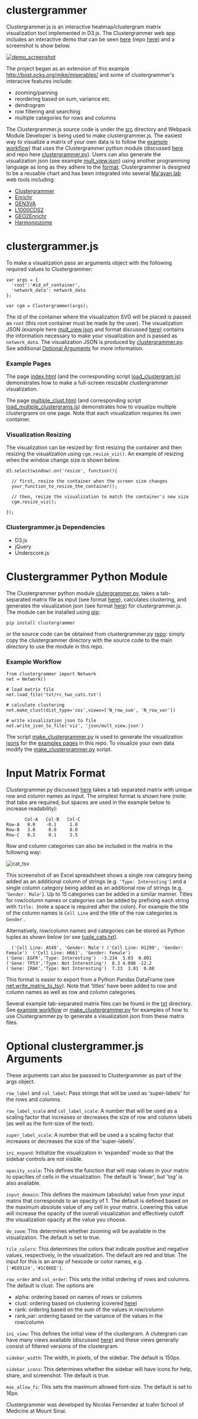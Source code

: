 # clustergrammer

Clustergrammer.js is an interactive heatmap/clustergram matrix visualization tool implemented in D3.js. The Clustergrammer web app includes an interactive demo that can be seen [here](http://amp.pharm.mssm.edu/clustergrammer/) (repo [here](https://github.com/MaayanLab/clustergrammer-web/scrolling_tour)) and a screenshot is show below.

[![demo_screenshot](img/demo_screenshot.png "demo_screenshot.png")](http://maayanlab.github.io/clustergrammer/)

The project began as an extension of this example http://bost.ocks.org/mike/miserables/ and some of clustergrammer's interacive features include:

- zooming/panning
- reordering based on sum, variance etc.
- dendrogram
- row filtering and searching
- multiple categories for rows and columns

The Clustergrammer.js source code is under the [src](src) directory and Webpack Module Developer is being used to make clustergrammer.js. The easiest way to visualize a matrix of your own data is to follow the [example workflow](#example-workflow)) that uses the Clustergrammer python module (discussed [here](#clustergrammer-python-module) and repo here [clustergrammer.py](https://github.com/MaayanLab/clustergrammer-py)). Users can also generate the visualization json (see example [mult_view.json](json/mult_view.json)) using another programming language as long as they adhere to the [format](https://github.com/MaayanLab/clustergrammer-json). Clustergrammer is designed to be a reusable chart and has been integrated into several [Ma'ayan lab](http://icahn.mssm.edu/research/labs/maayan-laboratory) web tools including:

- [Clustergrammer](http://amp.pharm.mssm.edu/clustergrammer/)
- [Enrichr](http://amp.pharm.mssm.edu/Enrichr/)
- [GEN3VA](http://amp.pharm.mssm.edu/gen3va/)
- [L1000CDS2](http://amp.pharm.mssm.edu/l1000cds2/)
- [GEO2Enrichr](http://amp.pharm.mssm.edu/g2e/)
- [Harmoniozome](http://amp.pharm.mssm.edu/Harmonizome/)

# clustergrammer.js
To make a visualization pass an arguments object with the following required values to Clustergrammer:
```
var args = {
  'root':'#id_of_container',
  'network_data': network_data
};

var cgm = Clustergrammer(args);
```
The id of the container where the visualization SVG will be placed is passed as ```root``` (this root container must be made by the user). The visualization JSON (example here [mult_view.json](json/mult_view.json) and format discussed [here](https://github.com/MaayanLab/clustergrammer-json)) contains the information necessary to make your visualization and  is passed as ```network_data```. The visualization JSON is produced by [clustergrammer.py](https://github.com/MaayanLab/clustergrammer-py/). See additional [Optional Arguments](#optional-arguments) for more information.

### Example Pages
The page [index.html](index.html) (and the corresponding script [load_clustergram.js](js/load_clustergram.js)) demonstrates how to make a full-screen resizable clustergrammer visualization.

The page [multiple_clust.html](multiple_clust.html) (and corresponding script [load_multiple_clustergrams.js](js/load_multiple_clustergrams.js)) demonstrates how to visualize multiple clustergrams on one page. Note that each visualization requires its own container.

### Visualization Resizing
The visualization can be resized by: first resizing the container and then resizing the visualization using ```cgm.resize_viz()```. An example of resizing when the window change size is shown below.

```
d3.select(window).on('resize', function(){

  // first, resize the container when the screen size changes
  your_function_to_resize_the_container();

  // then, resize the visualization to match the container's new size
  cgm.resize_viz();

});
```

### Clustergrammer.js Dependencies
- D3.js
- jQuery
- Underscore.js

# Clustergrammer Python Module
The Clustergrammer python module [clutergrammer.py](https://github.com/MaayanLab/clustergrammer-py), takes a tab-separated matrix file as input (see format [here](#input-matrix-format)), calculates clustering, and generates the visualization json (see format [here](https://github.com/MaayanLab/clustergrammer-json)) for clustergrammer.js. The module can be installed using [pip](https://pypi.python.org/pypi/clustergrammer/0.1.6):
```
pip install clustergrammer
```
or the source code can be obtained from clustergrammer.py [repo](https://github.com/MaayanLab/clustergrammer-py): simply copy the clustergrammer directory with the source code to the main directory to use the module in this repo.

### Example Workflow

```
from clustergrammer import Network
net = Network()

# load matrix file
net.load_file('txt/rc_two_cats.txt')

# calculate clustering
net.make_clust(dist_type='cos',views=['N_row_sum', 'N_row_var'])

# write visualization json to file
net.write_json_to_file('viz', 'json/mult_view.json')
```
The script [make_clustergrammer.py](make_clustergrammer.py) is used to generate the visualization [jsons](json) for the [examples pages](#example-pages) in this repo. To visualize your own data modify the [make_clustergrammer.py](make_clustergrammer.py) script.

# Input Matrix Format
Clustergrammer.py discussed [here](#clustergrammer-python-module) takes a tab separated matrix with unique row and column names as input. The simplest format is shown here (note: that tabs are required, but spaces are used in the example below to increase readability):

```
       Col-A   Col-B   Col-C
Row-A   0.0    -0.1     1.0
Row-B   3.0     0.0     8.0
Row-C   0.2     0.1     2.5
```

Row and column categories can also be included in the matrix in the following way:

![cat_tsv](img/cat_tsv.png "cat_tsv.png")

This screenshot of an Excel spreadsheet shows a single row category being added as an additional column of strings (e.g. ```'Type: Interesting'```) and a single column category being added as an additional row of strings (e.g. '```Gender: Male'```). Up to 15 categories can be added in a similar manner. Titles for row/column names or categories can be added by prefixing each string with ```Title: ```(note a space is required after the colon). For example the title of the column names is ```Cell Line``` and the title of the row categories is ```Gender``` .

Alternatively, row/column names and categories can be stored as Python tuples as shown below (or see [tuple_cats.txt](txt/tuple_cats.txt)).

```
  ('Cell Line: A549', 'Gender: Male') ('Cell Line: H1299', 'Gender: Female')  ('Cell Line: H661', 'Gender: Female')
('Gene: EGFR','Type: Interesting')  -3.234  5.03  0.001
('Gene: TP53','Type: Not Interesting')  8.3 4.098 -12.2
('Gene: IRAK','Type: Not Interesting')  7.23  3.01  0.88
```
This format is easier to export from a Python Pandas DataFrame (see [net.write_matrix_to_tsv](https://github.com/MaayanLab/clustergrammer-py/blob/master/clustergrammer/export_data.py)). Note that 'titles' have been added to row and column names as well as row and column categories.

Several example tab-separated matrix files can be found in the [txt](txt) directory. See [example workflow](#example-workflow) or [make_clustergrammer.py](make_clustergrammer.py) for examples of how to use Clustergrammer.py to generate a visualization json from these matrix files.


# Optional clustergrammer.js Arguments

These arguments can also be passsed to Clustergrammer as part of the args object.

```row_label``` and ```col_label```: Pass strings that will be used as 'super-labels' for the rows and columns.

```row_label_scale``` and ```col_label_scale```: A number that will be used as a scaling factor that increases or decreases the size of row and column labels (as well as the font-size of the text).

```super_label_scale```: A number that will be used a a scaling factor that increases or decreases the size of the 'super-labels'.

```ini_expand```: Initialize the visualization in 'expanded' mode so that the sidebar controls are not visible.

```opacity_scale```: This defines the function that will map values in your matrix to opacities of cells in the visualization. The default is 'linear', but 'log' is also available.

```input_domain```: This defines the maximum (absolute) value from your input matrix that corresponds to an opacity of 1. The default is defined based on the maximum absolute value of any cell in your matrix. Lowering this value will increase the opacity of the overall visualization and effectively cutoff the visualization opacity at the value you choose.

```do_zoom```: This determines whether zooming will be available in the visualization. The default is set to true.

```tile_colors```: This determines the colors that indicate positive and negative values, respectively, in the visualization. The default are red and blue. The input for this is an array of hexcode or color names, e.g. ```['#ED9124','#1C86EE']```.

```row_order``` and ```col_order```: This sets the initial ordering of rows and columns. The default is clust. The options are
  * alpha: ordering based on names of rows or columns
  * clust: ordering based on clustering (covered [here](#clustergrammer-python-module))
  * rank: ordering based on the sum of the values in row/column
  * rank_var: ordering based on the variance of the values in the row/column

```ini_view```: This defines the initial view of the clustergram. A clutergram can have many views available (discussed [here](#clustergrammer-python-module)) and these views generally consist of filtered versions of the clustergram.

```sidebar_width```: The width, in pixels, of the sidebar. The default is 150px.

```sidebar_icons```: This determines whether the sidebar will have icons for help, share, and screenshot. The default is true.

```max_allow_fs```: This sets the maximum allowed font-size. The default is set to 16px.

Clustergrammer was developed by Nicolas Fernandez at Icahn School of Medicine at Mount Sinai.